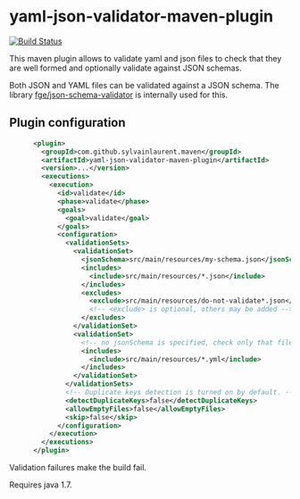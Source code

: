 # yaml-json-validator-maven-plugin

[![Build Status](https://travis-ci.org/sylvainlaurent/yaml-json-validator-maven-plugin.svg?branch=master)](https://travis-ci.org/sylvainlaurent/yaml-json-validator-maven-plugin)

This maven plugin allows to validate yaml and json files to check that they are well formed and optionally validate against JSON schemas.

Both JSON and YAML files can be validated against a JSON schema. The library [fge/json-schema-validator](https://github.com/fge/json-schema-validator) is internally used for this.

## Plugin configuration

```xml
      <plugin>
        <groupId>com.github.sylvainlaurent.maven</groupId>
        <artifactId>yaml-json-validator-maven-plugin</artifactId>
        <version>...</version>
        <executions>
          <execution>
            <id>validate</id>
            <phase>validate</phase>
            <goals>
              <goal>validate</goal>
            </goals>
            <configuration>
              <validationSets>
                <validationSet>
                  <jsonSchema>src/main/resources/my-schema.json</jsonSchema>
                  <includes>
                    <include>src/main/resources/*.json</include>
                  </includes>
                  <excludes>
                    <exclude>src/main/resources/do-not-validate*.json</exclude>
                    <!-- <exclude> is optional, others may be added -->
                  </excludes>
                </validationSet>
                <validationSet>
                  <!-- no jsonSchema is specified, check only that file are well formed -->
                  <includes>
                    <include>src/main/resources/*.yml</include>
                  </includes>
                </validationSet>
              </validationSets>
              <!-- Duplicate keys detection is turned on by default. -->
              <detectDuplicateKeys>false</detectDuplicateKeys>
              <allowEmptyFiles>false</allowEmptyFiles>
              <skip>false</skip>
            </configuration>
          </execution>
        </executions>
      </plugin>
```

Validation failures make the build fail.

Requires java 1.7.
